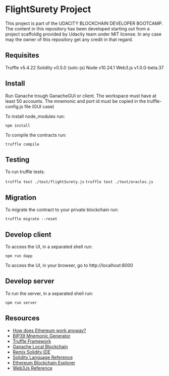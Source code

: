 # FlightSurety Project

This project is part of the UDACITY BLOCKCHAIN DEVELOPER BOOTCAMP. The content in this repository has been developed starting out from a project scaffoldig provided by Udacity team under MIT license. In any case may the owner of this repository get any credit in that regard.

## Requisites

Truffle v5.4.22
Solidity v0.5.0 (solc-js)
Node v10.24.1
Web3.js v1.0.0-beta.37

## Install

Run Ganache trough GanacheGUI or client. The workspace must have at least 50 accounts. The mnemonic and port id must be copied in the truffle-config.js file (GUI case)

To install node_modules run:

`npm install`

To compile the contracts run:

`truffle compile`

## Testing

To run truffle tests:

`truffle test ./test/flightSurety.js`
`truffle test ./test/oracles.js`

## Migration

To migrate the contract to your private blockchain run:

`truffle migrate --reset`

## Develop client

To access the UI, in a separated shell run:

`npm run dapp`

To access the UI, in your browser, go to http://localhost:8000

## Develop server

To run the server, in a separated shell run:

`npm run server`

## Resources

* [How does Ethereum work anyway?](https://medium.com/@preethikasireddy/how-does-ethereum-work-anyway-22d1df506369)
* [BIP39 Mnemonic Generator](https://iancoleman.io/bip39/)
* [Truffle Framework](http://truffleframework.com/)
* [Ganache Local Blockchain](http://truffleframework.com/ganache/)
* [Remix Solidity IDE](https://remix.ethereum.org/)
* [Solidity Language Reference](http://solidity.readthedocs.io/en/v0.4.24/)
* [Ethereum Blockchain Explorer](https://etherscan.io/)
* [Web3Js Reference](https://github.com/ethereum/wiki/wiki/JavaScript-API)





